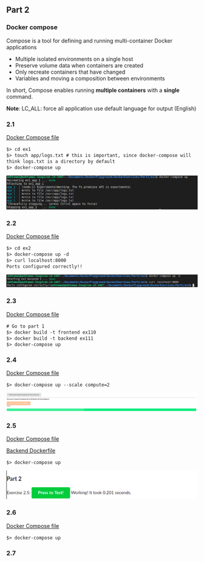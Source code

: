 ## Part 2 

### Docker compose 

Compose is a tool for defining and running multi-container Docker applications
- Multiple isolated environments on a single host 
- Preserve volume data when containers are created 
- Only recreate containers that have changed 
- Variables and moving a composition between environments 

In short, Compose enables running __multiple containers__ with a __single__ command. 


__Note__: LC_ALL: force all application use default language for output (English)


### 2.1 

[Docker Compose file](./ex1/docker-compose.yml)

```
$> cd ex1
$> touch app/logs.txt # this is important, since docker-compose will think logs.txt is a directory by default
$> docker-compose up
```
![](./2-1.png)

### 2.2 

[Docker Compose file](./ex2/docker-compose.yml)
```
$> cd ex2
$> docker-compose up -d
$> curl localhost:8000
Ports configured correctly!!
```

![](2-2.png)

### 2.3

[Docker Compose file](./ex3/docker-compose.yml)

```
# Go to part 1
$> docker build -t frontend ex110
$> docker build -t backend ex111
$> docker-compose up
```

### 2.4

[Docker Compose file](./scaling-exercise/docker-compose.yml)

```
$> docker-compose up --scale compute=2
```

![](2-4.png)

### 2.5

[Docker Compose file](./ex5/docker-compose.yml)

[Backend Dockerfile](./ex5/backend/Dockerfile)
```
$> docker-compose up
```
![](2-5.png)

### 2.6

[Docker Compose file](./ex6/docker-compose.yml)
```
$> docker-compose up
```

### 2.7